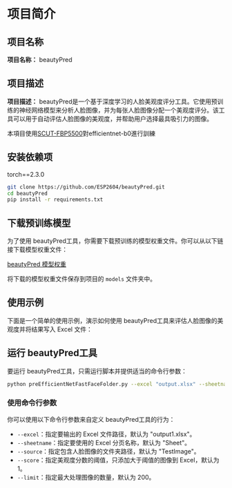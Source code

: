 # 项目简介

## 项目名称

**项目名称：** beautyPred

## 项目描述

**项目描述：** beautyPred是一个基于深度学习的人脸美观度评分工具。它使用预训练的神经网络模型来分析人脸图像，并为每张人脸图像分配一个美观度评分。该工具可以用于自动评估人脸图像的美观度，并帮助用户选择最具吸引力的图像。

本項目使用[SCUT-FBP5500](https://github.com/HCIILAB/SCUT-FBP5500-Database-Release)對efficientnet-b0進行訓練

## 安装依赖项

torch==2.3.0

```bash
git clone https://github.com/ESP2604/beautyPred.git
cd beautyPred
pip install -r requirements.txt
```

## 下载预训练模型

为了使用 beautyPred工具，你需要下载预训练的模型权重文件。你可以从以下链接下载模型权重文件：

[beautyPred 模型权重](https://huggingface.co/opa2604/beauty_prediction/tree/main)

将下载的模型权重文件保存到项目的 `models` 文件夹中。

## 使用示例

下面是一个简单的使用示例，演示如何使用 beautyPred工具来评估人脸图像的美观度并将结果写入 Excel 文件：

## 运行 beautyPred工具

要运行 beautyPred工具，只需运行脚本并提供适当的命令行参数：

```bash
python preEfficientNetFastFaceFolder.py --excel "output.xlsx" --sheetname "Sheet1" --source "TestImage" --score 1 --limit 10
```



### 使用命令行参数

你可以使用以下命令行参数来自定义 beautyPred工具的行为：

- `--excel`：指定要输出的 Excel 文件路径，默认为 "output1.xlsx"。
- `--sheetname`：指定要使用的 Excel 分页名称，默认为 "Sheet"。
- `--source`：指定包含人脸图像的文件夹路径，默认为 "TestImage"。
- `--score`：指定美观度分数的阈值，只添加大于阈值的图像到 Excel，默认为 1。
- `--limit`：指定最大处理图像的数量，默认为 200。